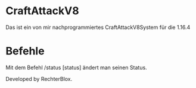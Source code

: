 # CraftAttackV8
Das ist ein von mir nachprogrammiertes CraftAttackV8System für die 1.16.4

# Befehle
Mit dem Befehl /status [status] ändert man seinen Status.

Developed by RechterBlox.
